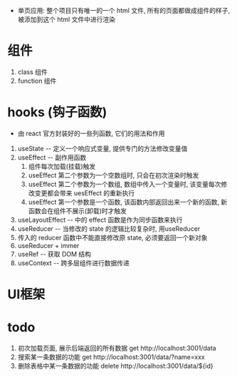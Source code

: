 - 单页应用: 整个项目只有唯一的一个 html 文件, 所有的页面都做成组件的样子, 被添加到这个 html 文件中进行渲染

# 组件
1. class 组件
2. function 组件

# hooks (钩子函数)
- 由 react 官方封装好的一些列函数, 它们的用法和作用
1. useState -- 定义一个响应式变量, 提供专门的方法修改变量值
2. useEffect -- 副作用函数
   1. 组件每次加载(挂载)触发
   2. useEffect 第二个参数为一个空数组时, 只会在初次渲染时触发
   3. useEffect 第二个参数为一个数组, 数组中传入一个变量时, 该变量每次修改变更都会带来 uesEffect 的重新执行
   4. useEffect 第一个参数是一个函数, 该函数内部返回出来一个新的函数, 新函数会在组件不展示(卸载)时才触发
3. useLayoutEffect -- 中的 effect 函数是作为同步函数来执行
4. useReducer -- 当修改的 state 的逻辑比较复杂时, 用useReducer
  1. 传入的  reducer 函数中不能直接修改原 state, 必须要返回一个新对象
  2. useReducer + immer
5. useRef -- 获取 DOM 结构
6. useContext -- 跨多层组件进行数据传递

# UI框架


# todo
1. 初次加载页面, 展示后端返回的所有数据 get http://localhost:3001/data
2. 搜索某一条数据的功能 get http://localhost:3001/data/?name=xxx
3. 删除表格中某一条数据的功能 delete http://localhost:3001/data/${id}